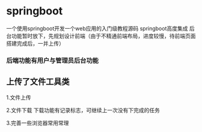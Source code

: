 # springboot
一个使用springboot开发一个web应用的入门级教程源码
springboot高度集成
后台功能暂时放下，先规划设计前端（由于不精通前端布局，进度较慢，待前端页面搭建完成后，一并上传）


### 后端功能有用户与管理员后台功能

## 上传了文件工具类
1.文件上传

2.文件下载
下载功能有记录标志，可继续上一次没有下完成的任务

3.完善一些浏览器常用常理
